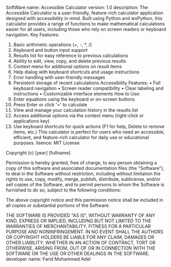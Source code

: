 SoftWare name:
Accessible Calculator
version:
1.0
description:
The Accessible Calculator is a user-friendly, feature-rich calculator application designed with accessibility in mind. Built using Python and wxPython, this calculator provides a range of functions to make mathematical calculations easier for all users, including those who rely on screen readers or keyboard navigation.
Key Features:
1. Basic arithmetic operations (+, -, *, /)
2. Keyboard and button input support
3. Results list for easy reference to previous calculations
4. Ability to edit, view, copy, and delete previous results
5. Context menu for additional options on result items
6. Help dialog with keyboard shortcuts and usage instructions
7. Error handling with user-friendly messages
8. Persistent storage of recent calculations
Accessibility Features:
• Full keyboard navigation
• Screen reader compatibility
• Clear labeling and instructions
• Customizable interface elements
How to Use:
1. Enter equations using the keyboard or on-screen buttons
2. Press Enter or click '=' to calculate
3. View and manage your calculation history in the results list
4. Access additional options via the context menu (right-click or applications key)
5. Use keyboard shortcuts for quick actions (F1 for help, Delete to remove items, etc.)
This calculator is perfect for users who need an accessible, efficient, and feature-rich calculator for daily use or educational purposes.
lisence:
MIT License

Copyright (c) [year] [fullname]

Permission is hereby granted, free of charge, to any person obtaining a copy
of this software and associated documentation files (the "Software"), to deal
in the Software without restriction, including without limitation the rights
to use, copy, modify, merge, publish, distribute, sublicense, and/or sell
copies of the Software, and to permit persons to whom the Software is
furnished to do so, subject to the following conditions:

The above copyright notice and this permission notice shall be included in all
copies or substantial portions of the Software.

THE SOFTWARE IS PROVIDED "AS IS", WITHOUT WARRANTY OF ANY KIND, EXPRESS OR
IMPLIED, INCLUDING BUT NOT LIMITED TO THE WARRANTIES OF MERCHANTABILITY,
FITNESS FOR A PARTICULAR PURPOSE AND NONINFRINGEMENT. IN NO EVENT SHALL THE
AUTHORS OR COPYRIGHT HOLDERS BE LIABLE FOR ANY CLAIM, DAMAGES OR OTHER
LIABILITY, WHETHER IN AN ACTION OF CONTRACT, TORT OR OTHERWISE, ARISING FROM,
OUT OF OR IN CONNECTION WITH THE SOFTWARE OR THE USE OR OTHER DEALINGS IN THE
SOFTWARE.
developer name:
Farid Mohammed Adel
